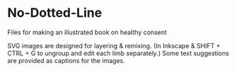 # No-Dotted-Line
Files for making an illustrated book on healthy consent

SVG images are designed for layering & remixing. (In Inkscape & SHIFT + CTRL + G to ungroup and edit each limb separately.)
Some text suggestions are provided as captions for the images.


